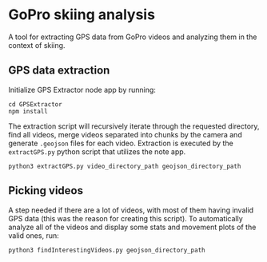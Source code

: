 # GoPro skiing analysis

A tool for extracting GPS data from GoPro videos and analyzing them in the context of skiing.

## GPS data extraction

Initialize GPS Extractor node app by running:

```
cd GPSExtractor
npm install
```

The extraction script will recursively iterate through the requested directory, find all videos, merge videos separated into chunks by the camera and generate `.geojson` files for each video. Extraction is executed by the `extractGPS.py` python script that utilizes the note app.

```
python3 extractGPS.py video_directory_path geojson_directory_path
```

## Picking videos

A step needed if there are a lot of videos, with most of them having invalid GPS data (this was the reason for creating this script). To automatically analyze all of the videos and display some stats and movement plots of the valid ones, run:

```
python3 findInterestingVideos.py geojson_directory_path
```
